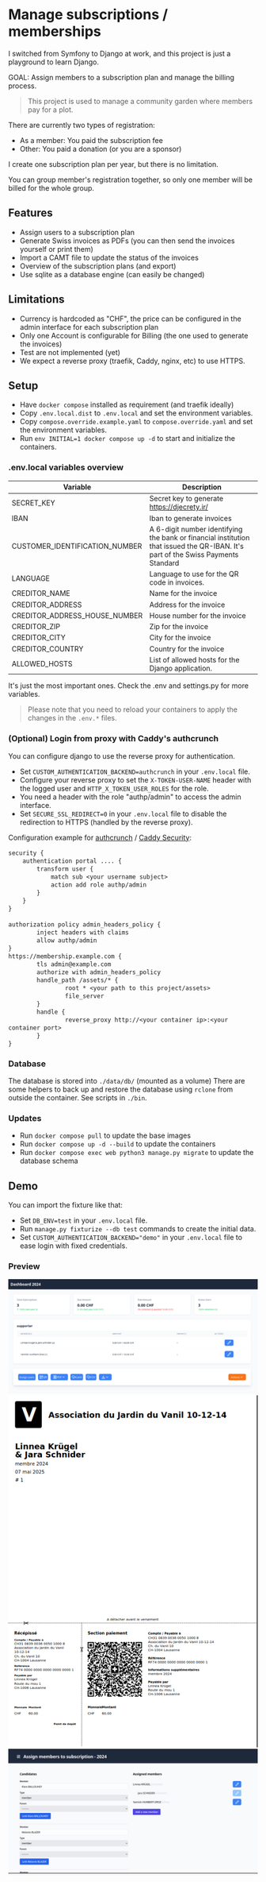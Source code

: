 # Manage subscriptions / memberships

I switched from Symfony to Django at work, and this project is just a playground to learn Django.

GOAL: Assign members to a subscription plan and manage the billing process.

> This project is used to manage a community garden where members pay for a plot.

There are currently two types of registration:
- As a member: You paid the subscription fee
- Other: You paid a donation (or you are a sponsor)

I create one subscription plan per year, but there is no limitation.

You can group member's registration together, so only one member will be billed for the whole group.


## Features

- Assign users to a subscription plan
- Generate Swiss invoices as PDFs (you can then send the invoices yourself or print them)
- Import a CAMT file to update the status of the invoices
- Overview of the subscription plans (and export)
- Use sqlite as a database engine (can easily be changed)

## Limitations
- Currency is hardcoded as "CHF", the price can be configured in the admin interface for each subscription plan
- Only one Account is configurable for Billing (the one used to generate the invoices)
- Test are not implemented (yet)
- We expect a reverse proxy (traefik, Caddy, nginx, etc) to use HTTPS.

## Setup

- Have `docker compose` installed as requirement (and traefik ideally)
- Copy `.env.local.dist` to `.env.local` and set the environment variables.
- Copy `compose.override.example.yaml` to `compose.override.yaml` and set the environment variables.
- Run `env INITIAL=1 docker compose up -d` to start and initialize the containers.

### .env.local variables overview
| Variable | Description                                                                                                                      |
|----------|----------------------------------------------------------------------------------------------------------------------------------|
| SECRET_KEY | Secret key to generate <https://djecrety.ir/>                                                                                    |
| IBAN | Iban to generate invoices                                                                                                        |
| CUSTOMER_IDENTIFICATION_NUMBER | A 6-digit number identifying the bank or financial institution that issued the QR-IBAN. It's part of the Swiss Payments Standard |
| LANGUAGE | Language to use for the QR code in invoices.                                                                                     |
| CREDITOR_NAME | Name for the invoice                                                                                                             |
| CREDITOR_ADDRESS | Address for the invoice                                                                                                          |
| CREDITOR_ADDRESS_HOUSE_NUMBER | House number for the invoice                                                                                                     |
| CREDITOR_ZIP | Zip for the invoice                                                                                                              |
| CREDITOR_CITY | City for the invoice                                                                                                             |
| CREDITOR_COUNTRY | Country for the invoice                                                                                                          |
| ALLOWED_HOSTS | List of allowed hosts for the Django application.                                                                                |

It's just the most important ones. Check the .env and settings.py for more variables.

> Please note that you need to reload your containers to apply the changes in the `.env.*` files.

### (Optional) Login from proxy with Caddy's authcrunch

You can configure django to use the reverse proxy for authentication. 

* Set `CUSTOM_AUTHENTICATION_BACKEND=authcrunch` in your `.env.local` file.
* Configure your reverse proxy to set the `X-TOKEN-USER-NAME` header with the logged user and `HTTP_X_TOKEN_USER_ROLES` for the role.
* You need a header with the role "authp/admin" to access the admin interface.
* Set `SECURE_SSL_REDIRECT=0` in your `.env.local` file to disable the redirection to HTTPS (handled by the reverse proxy).

Configuration example for [authcrunch](https://authcrunch.com/) / [Caddy Security](https://github.com/greenpau/caddy-security):
```config
security {
    authentication portal .... {
        transform user {
            match sub <your username subject>
            action add role authp/admin
        }
    }
}

authorization policy admin_headers_policy {
        inject headers with claims
        allow authp/admin
}
https://membership.example.com {
        tls admin@example.com
        authorize with admin_headers_policy
        handle_path /assets/* {
                root * <your path to this project/assets>
                file_server
        }
        handle {
                reverse_proxy http://<your container ip>:<your container port>
        }
}

```

### Database

The database is stored into `./data/db/` (mounted as a volume)
There are some helpers to back up and restore the database using `rclone` from outside the container. See scripts in `./bin`.

### Updates
- Run `docker compose pull` to update the base images
- Run `docker compose up -d --build` to update the containers
- Run `docker compose exec web python3 manage.py migrate` to update the database schema

## Demo

You can import the fixture like that:
- Set `DB_ENV=test` in your `.env.local` file.
- Run `manage.py fixturize --db test` commands to create the initial data.
- Set `CUSTOM_AUTHENTICATION_BACKEND="demo"` in your `.env.local` file to ease login with fixed credentials.

### Preview

![dashboard.png](doc/dashboard.png)
![invoice.png](doc/invoice.png)
![assign.png](doc/assign.png)
